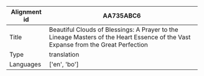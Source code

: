 |Alignment id | AA735ABC6
| --- | --- 
|Title | Beautiful Clouds of Blessings: A Prayer to the Lineage Masters of the Heart Essence of the Vast Expanse from the Great Perfection 
|Type | translation
|Languages | ['en', 'bo']